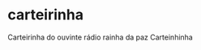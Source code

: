 # carteirinha
Carteirinha do ouvinte rádio rainha da paz
<a src="https://ivanpereiracp.github.io/carteirinha/">Carteinhinha</a>
